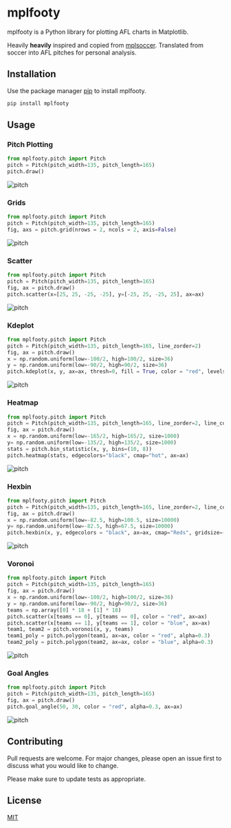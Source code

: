 # mplfooty
mplfooty is a Python library for plotting AFL charts in Matplotlib.

Heavily **heavily** inspired and copied from [mplsoccer](https://github.com/andrewRowlinson/mplsoccer). Translated from soccer into AFL pitches for personal analysis.

## Installation

Use the package manager [pip](https://pip.pypa.io/en/stable/) to install mplfooty.

```cmd
pip install mplfooty
```

## Usage

### Pitch Plotting
```python
from mplfooty.pitch import Pitch
pitch = Pitch(pitch_width=135, pitch_length=165)
pitch.draw()
```
![pitch](plots/pitch.png)

### Grids
```python
from mplfooty.pitch import Pitch
pitch = Pitch(pitch_width=135, pitch_length=165)
fig, axs = pitch.grid(nrows = 2, ncols = 2, axis=False)
```
![pitch](plots/grid.png)

### Scatter
```python
from mplfooty.pitch import Pitch
pitch = Pitch(pitch_width=135, pitch_length=165)
fig, ax = pitch.draw()
pitch.scatter(x=[25, 25, -25, -25], y=[-25, 25, -25, 25], ax=ax)
```
![pitch](plots/scatter.png)

### Kdeplot
```python
from mplfooty.pitch import Pitch
pitch = Pitch(pitch_width=135, pitch_length=165, line_zorder=2)
fig, ax = pitch.draw()
x = np.random.uniform(low=-100/2, high=100/2, size=36)
y = np.random.uniform(low=-90/2, high=90/2, size=36)
pitch.kdeplot(x, y, ax=ax, thresh=0, fill = True, color = "red", levels=100)
```
![pitch](plots/kdeplot.png)

### Heatmap
```python
from mplfooty.pitch import Pitch
pitch = Pitch(pitch_width=135, pitch_length=165, line_zorder=2, line_colour="grey", pitch_colour='black')
fig, ax = pitch.draw()
x = np.random.uniform(low=-165/2, high=165/2, size=1000)
y= np.random.uniform(low=-135/2, high=135/2, size=1000)
stats = pitch.bin_statistic(x, y, bins=(10, 8))
pitch.heatmap(stats, edgecolors="black", cmap="hot", ax=ax)
```
![pitch](plots/heatmap.png)

### Hexbin
```python
from mplfooty.pitch import Pitch
pitch = Pitch(pitch_width=135, pitch_length=165, line_zorder=2, line_colour="#000009")
fig, ax = pitch.draw()
x = np.random.uniform(low=-82.5, high=100.5, size=10000)
y= np.random.uniform(low=-82.5, high=67.5, size=10000)
pitch.hexbin(x, y, edgecolors = "black", ax=ax, cmap="Reds", gridsize=(10, 5))
```
![pitch](plots/hexbin.png)

### Voronoi
```python
from mplfooty.pitch import Pitch
pitch = Pitch(pitch_width=135, pitch_length=165)
fig, ax = pitch.draw()
x = np.random.uniform(low=-100/2, high=100/2, size=36)
y = np.random.uniform(low=-90/2, high=90/2, size=36)
teams = np.array([0] * 18 + [1] * 18)
pitch.scatter(x[teams == 0], y[teams == 0], color = "red", ax=ax)
pitch.scatter(x[teams == 1], y[teams == 1], color = "blue", ax=ax)
team1, team2 = pitch.voronoi(x, y, teams)
team1_poly = pitch.polygon(team1, ax=ax, color = "red", alpha=0.3)
team2_poly = pitch.polygon(team2, ax=ax, color = "blue", alpha=0.3)
```
![pitch](plots/voronoi.png)

### Goal Angles
```python
from mplfooty.pitch import Pitch
pitch = Pitch(pitch_width=135, pitch_length=165)
fig, ax = pitch.draw()
pitch.goal_angle(50, 30, color = "red", alpha=0.3, ax=ax)
```
![pitch](plots/goal_angle.png)

## Contributing

Pull requests are welcome. For major changes, please open an issue first
to discuss what you would like to change.

Please make sure to update tests as appropriate.

## License

[MIT](https://choosealicense.com/licenses/mit/)